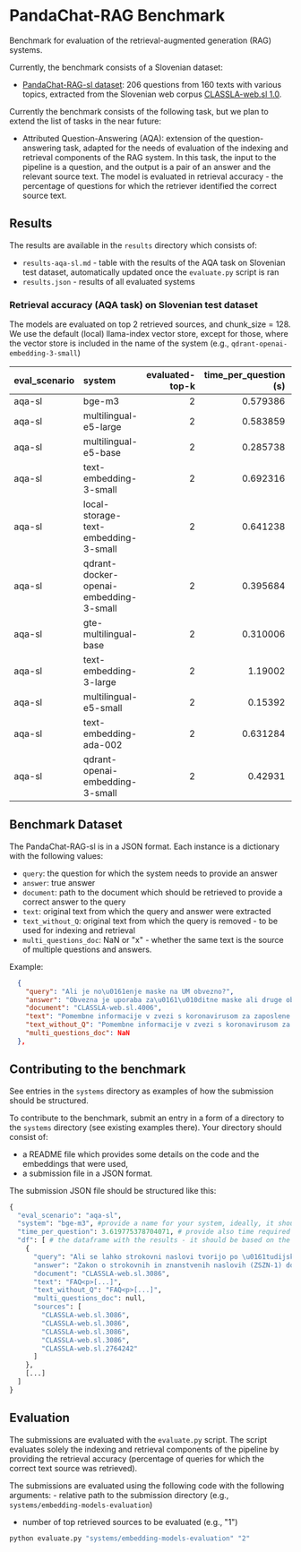 # PandaChat-RAG Benchmark

Benchmark for evaluation of the retrieval-augmented generation (RAG) systems.

Currently, the benchmark consists of a Slovenian dataset:
- [PandaChat-RAG-sl dataset](data/eval_datasets/PandaChat-RAG-si/pandachat-rag-si-dataset.json): 206 questions from 160 texts with various topics, extracted from the Slovenian web corpus [CLASSLA-web.sl 1.0](
http://hdl.handle.net/11356/1882).

Currently the benchmark consists of the following task, but we plan to extend the list of tasks in the near future:
- Attributed Question-Answering (AQA): extension of the question-answering task, adapted for the needs of evaluation of the indexing and retrieval components of the RAG system. In this task, the input to the pipeline is a question, and the output is a pair of an answer and the relevant source text. The model is evaluated in retrieval accuracy - the percentage of questions for which the retriever identified the correct source text.

## Results

The results are available in the `results` directory which consists of:
- `results-aqa-sl.md` - table with the results of the AQA task on Slovenian test dataset, automatically updated once the `evaluate.py` script is ran
- `results.json` - results of all evaluated systems

### Retrieval accuracy (AQA task) on Slovenian test dataset

The models are evaluated on top 2 retrieved sources, and chunk_size = 128. We use the default (local) llama-index vector store, except for those, where the vector store is included in the name of the system (e.g., `qdrant-openai-embedding-3-small`)

| eval_scenario   | system                                 |   evaluated-top-k |   time_per_question (s) |   correct_retrieval_count |   correct_retrieval_per |
|:----------------|:---------------------------------------|------------------:|------------------------:|--------------------------:|------------------------:|
| aqa-sl          | bge-m3                                 |                 2 |                0.579386 |                       206 |                100      |
| aqa-sl          | multilingual-e5-large                  |                 2 |                0.583859 |                       206 |                100      |
| aqa-sl          | multilingual-e5-base                   |                 2 |                0.285738 |                       205 |                 99.5146 |
| aqa-sl          | text-embedding-3-small                 |                 2 |                0.692316 |                       205 |                 99.5146 |
| aqa-sl          | local-storage-text-embedding-3-small   |                 2 |                0.641238 |                       205 |                 99.5146 |
| aqa-sl          | qdrant-docker-openai-embedding-3-small |                 2 |                0.395684 |                       205 |                 99.5146 |
| aqa-sl          | gte-multilingual-base                  |                 2 |                0.310006 |                       204 |                 99.0291 |
| aqa-sl          | text-embedding-3-large                 |                 2 |                1.19002  |                       204 |                 99.0291 |
| aqa-sl          | multilingual-e5-small                  |                 2 |                0.15392  |                       203 |                 98.5437 |
| aqa-sl          | text-embedding-ada-002                 |                 2 |                0.631284 |                       203 |                 98.5437 |
| aqa-sl          | qdrant-openai-embedding-3-small        |                 2 |                0.42931  |                       199 |                 96.6019 |

## Benchmark Dataset

The PandaChat-RAG-sl is in a JSON format. Each instance is a dictionary with the following values:
- `query`: the question for which the system needs to provide an answer
- `answer`: true answer
- `document`: path to the document which should be retrieved to provide a correct answer to the query
- `text`: original text from which the query and answer were extracted
- `text_without_Q`: original text from which the query is removed - to be used for indexing and retrieval
- `multi_questions_doc`: NaN or "x" - whether the same text is the source of multiple questions and answers.


Example:
```json
  {
    "query": "Ali je no\u0161enje maske na UM obvezno?",
    "answer": "Obvezna je uporaba za\u0161\u010ditne maske ali druge oblike za\u0161\u010dite ustnega in nosnega predela obraza v zaprtem javnem prostoru. Obvezno je tudi razku\u017eevanje rok.",
    "document": "CLASSLA-web.sl.4006",
    "text": "Pomembne informacije v zvezi s koronavirusom za zaposlene UM<p>Datum objave: 20. 11. 2020<p>Vpra\u0161anja v zvezi s koronavirusom SARS-CoV-2 za zaposlene<p>Ali je no\u0161enje maske na UM obvezno?<p>Obvezna je uporaba za\u0161\u010ditne maske ali druge oblike za\u0161\u010dite ustnega in nosnega predela obraza v zaprtem javnem prostoru. Obvezno je tudi razku\u017eevanje rok.<p>OBRAZLO\u017dITEV:<p>Obveza no\u0161enja za\u0161\u010ditnih mask je dolo\u010dena Odlok o za\u010dasnih ukrepih za zmanj\u0161anje tveganja oku\u017ebe in \u0161irjenja oku\u017ebe z virusom SARS-CoV-2 (Uradni list RS, \u0161t. 124/20, 135/20 in 143/20). [...]",
    "text_without_Q": "Pomembne informacije v zvezi s koronavirusom za zaposlene UM<p>Datum objave: 20. 11. 2020<p>Vpra\u0161anja v zvezi s koronavirusom SARS-CoV-2 za zaposlene<p><p>Obvezna je uporaba za\u0161\u010ditne maske ali druge oblike za\u0161\u010dite ustnega in nosnega predela obraza v zaprtem javnem prostoru. Obvezno je tudi razku\u017eevanje rok.<p>OBRAZLO\u017dITEV:<p>Obveza no\u0161enja za\u0161\u010ditnih mask je dolo\u010dena Odlok o za\u010dasnih ukrepih za zmanj\u0161anje tveganja oku\u017ebe in \u0161irjenja oku\u017ebe z virusom SARS-CoV-2 (Uradni list RS, \u0161t. 124/20, 135/20 in 143/20).[...]",
    "multi_questions_doc": NaN
  },
```

## Contributing to the benchmark

See entries in the `systems` directory as examples of how the submission should be structured.

To contribute to the benchmark, submit an entry in a form of a directory to the `systems` directory (see existing examples there). Your directory should consist of:
- a README file which provides some details on the code and the embeddings that were used, 
- a submission file in a JSON format.

The submission JSON file should be structured like this:
```python
{
  "eval_scenario": "aqa-sl", 
  "system": "bge-m3", #provide a name for your system, ideally, it should be the same as the name of your submission folder
  "time_per_question": 3.619775378704071, # provide also time required for the system to provide an answer (in seconds, per question)
  "df": [ # the dataframe with the results - it should be based on the benchmark dataframe, with the following column added: "sources": list of retrieved sources
    {
      "query": "Ali se lahko strokovni naslovi tvorijo po \u0161tudijskih smereh/usmeritvah?",
      "answer": "Zakon o strokovnih in znanstvenih naslovih (ZSZN-1) dolo\u010da, da se lahko strokovni naslov tvori tudi po smereh/usmeritvah.",
      "document": "CLASSLA-web.sl.3086",
      "text": "FAQ<p>[...]",
      "text_without_Q": "FAQ<p>[...]",
      "multi_questions_doc": null,
      "sources": [
        "CLASSLA-web.sl.3086",
        "CLASSLA-web.sl.3086",
        "CLASSLA-web.sl.3086",
        "CLASSLA-web.sl.3086",
        "CLASSLA-web.sl.2764242"
      ]
    },
	[...]
  ]
}
```

## Evaluation

The submissions are evaluated with the `evaluate.py` script. The script evaluates solely the indexing and retrieval components of the pipeline by providing the retrieval accuracy (percentage of queries for which the correct text source was retrieved).

The submissions are evaluated using the following code with the following arguments: - relative path to the submission directory (e.g., `systems/embedding-models-evaluation`)
- number of top retrieved sources to be evaluated (e.g., "1")

```python
python evaluate.py "systems/embedding-models-evaluation" "2"
```